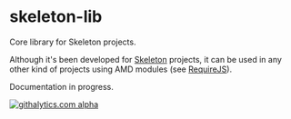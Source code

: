skeleton-lib
============

Core library for Skeleton projects.

Although it's been developed for [Skeleton](http://github.com/rubennorte/skeleton) projects, it can be used in any other kind of projects using AMD modules (see [RequireJS](http://requirejs.org)).

Documentation in progress.

[![githalytics.com alpha](https://cruel-carlota.pagodabox.com/f1e1a0a73fb61e2c752d5a6435892002 "githalytics.com")](http://githalytics.com/rubennorte/skeleton-lib)
